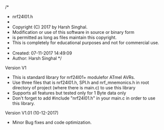 /*
 * nrf24l01.h
 *
 * Copyright (C) 2017 by Harsh Singhal.
 * Modification or use of this software in source or binary form
 * is permitted as long as files maintain this copyright.
 * This is completely for educational purposes and not for commercial use.
 *
 * Created: 07-11-2017 14:49:09
 * Author: Harsh Singhal
 */

Version V1

* This is standard library for nrf24l01+ modulefor ATmel AVRs.
* Use three files that is nrf24l01.h, SPI.h and nrf_mnemonics.h in root directory of project (where there is main.c) to use this library
* Supports all features but tested only for 1 Byte data only
* Don't forget to add #include "nrf24l01.h" in your main.c in order to use this library.

Version V1.01 (10-12-2017)

* Minor Bug fixes and code optimization.